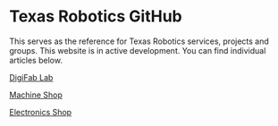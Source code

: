 # Texas Robotics GitHub

This serves as the reference for Texas Robotics services, projects and groups.
This website is in active development. You can find individual articles below.


[DigiFab Lab](/labs/DigiFab.md)

[Machine Shop](/labs/MachineShop.md)

[Electronics Shop](/labs/Electronics.md)
